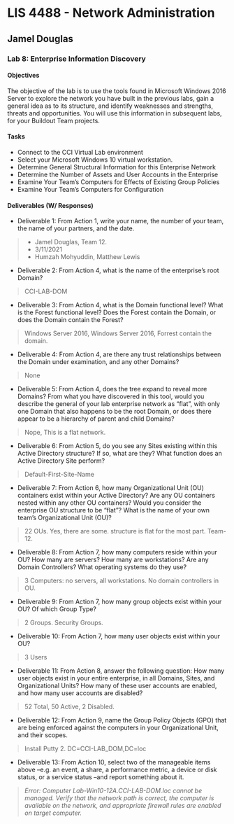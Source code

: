 # LIS 4488 - Network Administration

## Jamel Douglas

### Lab 8: Enterprise Information Discovery

#### Objectives
The objective of the lab is to use the tools found in Microsoft Windows 2016 Server to explore the network you have built in the previous labs, gain a general idea as to its structure, and identify weaknesses and strengths, threats and opportunities. You will use this information in subsequent labs, for your Buildout Team projects.

#### Tasks
- Connect to the CCI Virtual Lab environment
- Select your Microsoft Windows 10 virtual workstation.
- Determine General Structural Information for this Enterprise Network
- Determine the Number of Assets and User Accounts in the Enterprise 
- Examine Your Team’s Computers for Effects of Existing Group Policies
- Examine Your Team’s Computers for Configuration

#### Deliverables (W/ Responses)
- Deliverable 1: From Action 1, write your name, the number of your team, the name of your partners, and the date. 
> - Jamel Douglas, Team 12.
> - 3/11/2021
> - Humzah Mohyuddin, Matthew Lewis
- Deliverable 2: From Action 4, what is the name of the enterprise’s root Domain? 
> CCI-LAB-DOM
- Deliverable 3: From Action 4, what is the Domain functional level? What is the Forest functional level? Does the Forest contain the Domain, or does the Domain contain the Forest? 
> Windows Server 2016, Windows Server 2016, Forrest contain the domain.
- Deliverable 4: From Action 4, are there any trust relationships between the Domain under examination, and any other Domains? 
> None
- Deliverable 5: From Action 4, does the tree expand to reveal more Domains? From what you have discovered in this tool, would you describe the general of your lab enterprise network as “flat”, with only one Domain that also happens to be the root Domain, or does there appear to be a hierarchy of parent and child Domains? 
> Nope, This is a flat network.
- Deliverable 6: From Action 5, do you see any Sites existing within this Active Directory structure? If so, what are they? What function does an Active Directory Site perform? 
> Default-First-Site-Name
- Deliverable 7: From Action 6, how many Organizational Unit (OU) containers exist within your Active Directory? Are any OU containers nested within any other OU containers? Would you consider the enterprise OU structure to be “flat”? What is the name of your own team’s Organizational Unit (OU)? 
> 22 OUs. Yes, there are some. structure is flat for the most part. Team-12.
- Deliverable 8: From Action 7, how many computers reside within your OU? How many are servers? How many are workstations? Are any Domain Controllers? What operating systems do they use? 
> 3 Computers: no servers, all workstations. No domain controllers in OU.
- Deliverable 9: From Action 7, how many group objects exist within your OU? Of which Group Type? 
> 2 Groups. Security Groups.
- Deliverable 10: From Action 7, how many user objects exist within your OU? 
> 3 Users
- Deliverable 11: From Action 8, answer the following question: How many user objects exist in your entire enterprise, in all Domains, Sites, and Organizational Units? How many of these user accounts are enabled, and how many user accounts are disabled? 
> 52 Total, 50 Active, 2 Disabled.
- Deliverable 12: From Action 9, name the Group Policy Objects (GPO) that are being enforced against the computers in your Organizational Unit, and their scopes. 
> Install Putty 2. DC=CCI-LAB_DOM,DC=loc
- Deliverable 13: From Action 10, select two of the manageable items above –e.g. an event, a share, a performance metric, a device or disk status, or a service status –and report something about it.
> *Error: Computer Lab-Win10-12A.CCI-LAB-DOM.loc cannot be managed. Verify that the network path is correct, the computer is available on the network, and appropriate firewall rules are enabled on target computer.*